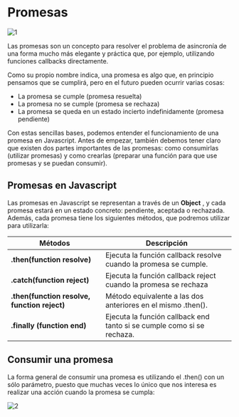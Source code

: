 # Promesas

![1](https://lenguajejs.com/javascript/asincronia/promesas/promises.png)

Las promesas son un concepto para resolver el problema de asincronía de una forma mucho más elegante y práctica que, por ejemplo, utilizando funciones callbacks directamente.

Como su propio nombre indica, una promesa es algo que, en principio pensamos que se cumplirá, pero en el futuro pueden ocurrir varias cosas:
- La promesa se cumple (promesa resuelta)
- La promesa no se cumple (promesa se rechaza)
- La promesa se queda en un estado incierto indefinidamente (promesa pendiente)

Con estas sencillas bases, podemos entender el funcionamiento de una promesa en Javascript. Antes de empezar, también debemos tener claro que existen dos partes importantes de las promesas: como consumirlas (utilizar promesas) y como crearlas (preparar una función para que use promesas y se puedan consumir).

## Promesas en Javascript

Las promesas en Javascript se representan a través de un **Object** , y cada promesa estará en un estado concreto: pendiente, aceptada o rechazada. Además, cada promesa tiene los siguientes métodos, que podremos utilizar para utilizarla:

| Métodos | Descripción |
|---|---|
| **.then(function resolve)** | Ejecuta la función callback resolve cuando la promesa se cumple. |
| **.catch(function reject)** | Ejecuta la función callback reject cuando la promesa se rechaza |
| **.then(function resolve, function reject)** | Método equivalente a las dos anteriores en el mismo .then(). |
|**.finally (function end)** | Ejecuta la función callback end tanto si se cumple como si se rechaza. |

## Consumir una promesa

La forma general de consumir una promesa es utilizando el .then() con un sólo parámetro, puesto que muchas veces lo único que nos interesa es realizar una acción cuando la promesa se cumpla:

![2](https://i.gyazo.com/36652a350630fe880c1db0789ff4a434.png)